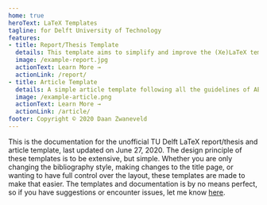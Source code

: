 ```yaml
---
home: true
heroText: LaTeX Templates
tagline: for Delft University of Technology
features:
- title: Report/Thesis Template
  details: This template aims to simplify and improve the (Xe)LaTeX template provided by the TU Delft. It features a redesigned cover page and a rewritten class file for easier customization.
  image: /example-report.jpg
  actionText: Learn More →
  actionLink: /report/
- title: Article Template
  details: A simple article template following all the guidelines of AE2223-I, based on the official AIAA template. Supports both one and two column layout.
  image: /example-article.png
  actionText: Learn More →
  actionLink: /article/
footer: Copyright © 2020 Daan Zwaneveld
---
```


This is the documentation for the unofficial TU Delft LaTeX report/thesis and article template, last updated on June 27, 2020. The design principle of these templates is to be extensive, but simple. Whether you are only changing the bibliography style, making changes to the title page, or wanting to have full control over the layout, these templates are made to make that easier. The templates and documentation is by no means perfect, so if you have suggestions or encounter issues, let me know [here](https://github.com/dzwaneveld/dzwaneveld.github.io).
